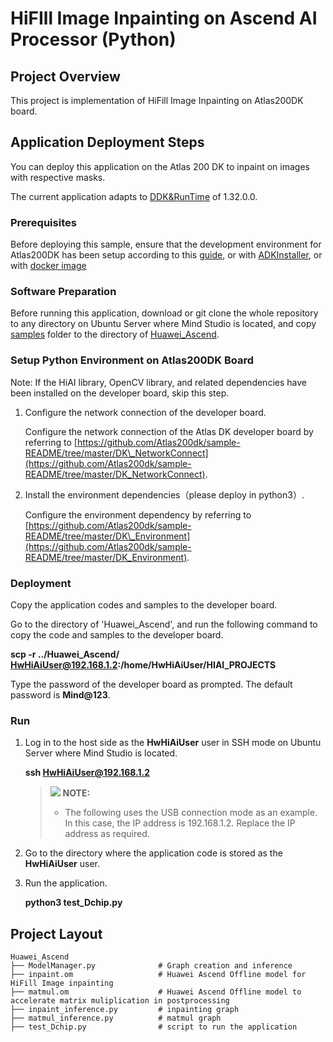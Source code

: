 # HiFIll Image Inpainting on Ascend AI Processor \(Python\)

## Project Overview
This project is implementation of HiFill Image Inpainting on Atlas200DK board.
 
## Application Deployment Steps

You can deploy this application on the Atlas 200 DK to inpaint on images with respective masks.

The current application adapts to  [DDK&RunTime](https://www.huaweicloud.com/ascend/resources/Tools)  of 1.32.0.0.

### Prerequisites

Before deploying this sample, ensure that the development environment for Atlas200DK has been setup according to this [guide](https://www.huaweicloud.com/intl/en-us/ascend/doc/Atlas200DK/1.32.0.0(beta)/en/en-us_topic_0204328954.html), or with [ADKInstaller](https://www.huaweicloud.com/intl/en-us/ascend/doc/Atlas200DK/1.32.0.0(beta)/en/en-us_topic_0238626392.html), or with [docker image](https://www.huaweicloud.com/intl/en-us/ascend/resources/Tools)

### Software Preparation

Before running this application, download or git clone the whole repository to any directory on Ubuntu Server where  Mind Studio  is located, and copy [samples](https://github.com/Atlas200dk/sample-imageinpainting-HiFill/tree/master/samples) folder to the directory of [Huawei_Ascend](https://github.com/Atlas200dk/sample-imageinpainting-HiFill/tree/master/Huawei_Ascend).


### Setup Python Environment on Atlas200DK Board

Note: If the HiAI library, OpenCV library, and related dependencies have been installed on the developer board, skip this step.

1.  Configure the network connection of the developer board.

    Configure the network connection of the Atlas DK developer board by referring to  [https://github.com/Atlas200dk/sample-README/tree/master/DK\_NetworkConnect](https://github.com/Atlas200dk/sample-README/tree/master/DK_NetworkConnect).

2.  Install the environment dependencies（please deploy in python3）.

    Configure the environment dependency by referring to  [https://github.com/Atlas200dk/sample-README/tree/master/DK\_Environment](https://github.com/Atlas200dk/sample-README/tree/master/DK_Environment).

### Deployment

Copy the application codes and samples to the developer board.

Go to the directory of 'Huawei_Ascend', and run the following command to copy the code and samples to the developer board.

**scp -r ../Huawei_Ascend/ HwHiAiUser@192.168.1.2:/home/HwHiAiUser/HIAI\_PROJECTS**

Type the password of the developer board as prompted. The default password is **Mind@123**.

### Run

1.  Log in to the host side as the  **HwHiAiUser**  user in SSH mode on Ubuntu Server where  Mind Studio  is located.

    **ssh HwHiAiUser@192.168.1.2**

    >![](public_sys-resources/icon-note.gif) **NOTE:**   
    >-   The following uses the USB connection mode as an example. In this case, the IP address is 192.168.1.2. Replace the IP address as required.  

2.  Go to the directory where the application code is stored as the  **HwHiAiUser**  user.

3.  Run the application.

    **python3 test_Dchip.py**

## Project Layout
    Huawei_Ascend
    ├── ModelManager.py              # Graph creation and inference 
    ├── inpaint.om                   # Huawei Ascend Offline model for HiFill Image inpainting        
    ├── matmul.om                    # Huawei Ascend Offline model to accelerate matrix muliplication in postprocessing        
    ├── inpaint_inference.py         # inpainting graph
    ├── matmul_inference.py          # matmul graph
    ├── test_Dchip.py                # script to run the application
  
